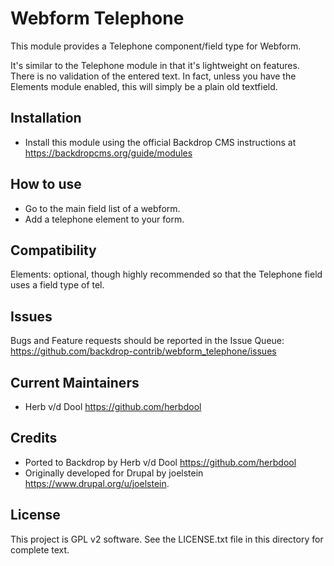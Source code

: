 Webform Telephone
=================

This module provides a Telephone component/field type for Webform.

It's similar to the Telephone module in that it's lightweight on features. There is no validation of the entered text. In fact, unless you have the Elements module enabled, this will simply be a plain old textfield.

Installation
------------

- Install this module using the official Backdrop CMS instructions at
  <https://backdropcms.org/guide/modules>

How to use
----------

- Go to the main field list of a webform.
- Add a telephone element to your form.

Compatibility
-------------

Elements: optional, though highly recommended so that the Telephone field uses a field type of tel.

Issues
------

Bugs and Feature requests should be reported in the Issue Queue:
<https://github.com/backdrop-contrib/webform_telephone/issues>

Current Maintainers
-------------------

- Herb v/d Dool <https://github.com/herbdool>

Credits
-------

- Ported to Backdrop by Herb v/d Dool <https://github.com/herbdool>
- Originally developed for Drupal by joelstein <https://www.drupal.org/u/joelstein>.

License
-------

This project is GPL v2 software. See the LICENSE.txt file in this directory for
complete text.
